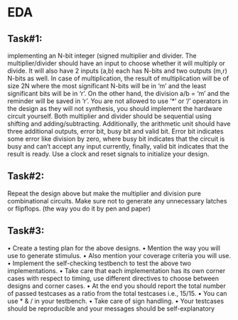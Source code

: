 # EDA

## Task#1:
 implementing an N-bit integer (signed multiplier
and divider. The multiplier/divider should have an input to choose whether it will multiply or divide. It
will also have 2 inputs (a,b) each has N-bits and two outputs (m,r) N-bits as well. In case of
multiplication, the result of multiplication will be of size 2N where the most significant N-bits will be in
‘m’ and the least significant bits will be in ‘r’. On the other hand, the division a/b = ‘m’ and the reminder
will be saved in ‘r’.
You are not allowed to use ‘*’ or ‘/’ operators in the design as they will not synthesis, you should
implement the hardware circuit yourself. Both multiplier and divider should be sequential using shifting
and adding/subtracting.
Additionally, the arithmetic unit should have three additional outputs, error bit, busy bit and valid bit.
Error bit indicates some error like division by zero, where busy bit indicates that the circuit is busy and
can’t accept any input currently, finally, valid bit indicates that the result is ready.
Use a clock and reset signals to initialize your design.
## Task#2:
Repeat the design above but make the multiplier and division pure combinational circuits. Make sure not
to generate any unnecessary latches or flipflops. (the way you do it by pen and paper)
## Task#3:
• Create a testing plan for the above designs.
• Mention the way you will use to generate stimulus.
• Also mention your coverage criteria you will use.
• Implement the self-checking testbench to test the above two implementations.
• Take care that each implementation has its own corner cases with respect to timing, use
different directives to choose between designs and corner cases.
• At the end you should report the total number of passed testcases as a ratio from the total
testcases i.e., 15/15.
• You can use * & / in your testbench.
• Take care of sign handling.
• Your testcases should be reproducible and your messages should be self-explanatory

